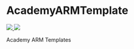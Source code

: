 # AcademyARMTemplate

<a href="https://portal.azure.com/#create/Microsoft.Template/uri/https%3A%2F%2Fraw.githubusercontent.com%2FBMichaelJ%2FAcademyARMTemplate%2Fmaster%2Fazuredeploy.json" target="_blank">
    <img src="http://media.azurefabric.com/2016/02/TDC_logo_klickToDeploy.png"/>
</a>
<a href="http://armviz.io/#/?load=https%3A%2F%2Fraw.githubusercontent.com%2FBMichaelJ%2FAcademyARMTemplate%2Fmaster%2Fazuredeploy.json="_blank">
    <img src="http://armviz.io/visualizebutton.png"/>
</a>

Academy ARM Templates
